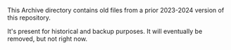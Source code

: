 This Archive directory contains old files from a prior 2023-2024 version of this repository.

It's present for historical and backup purposes.  It will eventually be removed, but not right now.
